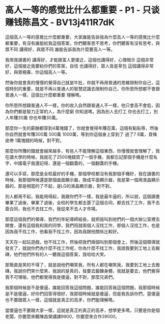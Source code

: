 # 高人一等的感觉比什么都重要 - P1 - 只谈赚钱陈昌文 - BV13j411R7dK

這個高人一等的感覺比什麼都重要，大家誰能告訴我為什麼高人一等的感覺比什麼都重要，有沒有誰能給我這個答案，你們聽客思不思考，你們聽客有沒有思考，與眾不同 講得好，與眾不同 誰能告訴我為什麼要高人一等。

我用我讀書的 講得好，才能跟富人更接近，這個也講得好，心理暗示 這個非常好，這個接近我要給你們的答案，自信 也講得好，眾人皆是草包 這個講得非常好，與眾極寡，你這個高人一等。

然後你就會真的慢慢的覺得自己就是牛批，你就不再用普通的思維限制你自己，這個特別的重要，就是不再以普通人的智慧認識去限制你自己，你所思所想都不會跟普通人一樣，這個比什麼都重要 理解嗎。

你所思所想跟普通人不一樣，你的收入自然跟普通人不一樣，他只會高不會低，因為你們都是智力正常的人，為什麼窮 你知道嗎，因為別人去打工 你也去打工，別人年賺30萬 你也年賺30萬。

那麼你一生的薪酬都穿到4萬塊錢了，你就會覺得年賺百萬，這個有點恥辱，然後你自然就會年賺300萬 500萬 1000萬，等到你這個身上穿到了 過了7 8萬，買條皮帶 1萬塊錢的時候，對不對。

那麼你所賺的錢就會越來越多，有些人不能理解這個東西，你慢慢就會理解了，我在讀大學的時候，我就花了2500塊錢買了一個手機，我都忘記那個手機是什麼名字，中國電子我還記得，還是一個翻蓋的，一個翻蓋的手機。

還可以手寫，那麼是全校最好的手機，那個學校都沒有我那個手機好，我在讀書的時候，我那個時候還是那個曲面顯示器，換成平面顯示器，我是第一個用液晶顯示器的，那是相當的了不起，是LG的液晶顯示器，對不對。

別人都用不起，我能用得起，我跟你們不一樣，我是最牛逼的，所以說，這個讀書畢業了過後，畢業了過後，全校的學生都去簽了這個合同，都去找了工作，我不去簽合同，我也不去找工作，我從來不去人才市場。

那麼這個我們的領導，我們的年紀導師組長，就把我叫到他們的一個大辦公室裡去開會，還有這個我和我的同學，我們班就兩個人沒找工作，那個人沒找工作，也是因為我不找工作，他看我不找工作，因為我跟他關係比較好。

天天在一起玩遊戲，他不找工作，然後把我們兩個叫到那個會上，然後這個領導就發言了，就說你們為什麼不找工作呢，你為什麼不找工作，我說我要到工地上去搬磚，他們他們所有的人一聽我這個答案，我哈哈大笑。

那簡直是笑的不得了，就是說他們嘲笑我，所有人都在嘲笑我，我要到工地上去搬磚，我說你們笑什麼笑，我說的是真的，我要去鍛鍊身體，我就是要去，他們覺得我不可理喻，他們都覺得我是傻逼，對不對，那麼兄弟們。

我那個時候是不是傻逼，誰能回答我這個問題，誰能回答我這個問題，我那個時候是不是傻逼，好你們回答得很好，我那個時候就是傻逼，但是我告訴你們，當傻逼也不要跟眾人一樣，這個就是真正的高矛，你們能理解嗎。

當傻逼也不要跟大家一樣，這就是真正的真正的高矛，想學更多嗎，只要是你是個老闆，你要麼來聽陳昌榮講課9900，你要麼來合作39000。

